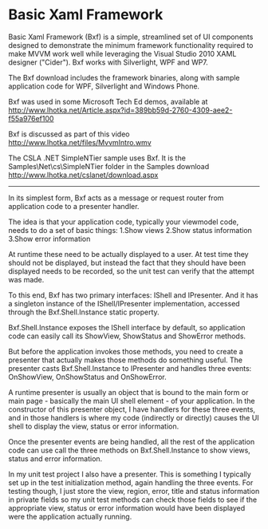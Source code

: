 Basic Xaml Framework
====================
Basic Xaml Framework (Bxf) is a simple, streamlined set of UI components designed to demonstrate the minimum framework functionality required to make MVVM work well while leveraging the Visual Studio 2010 XAML designer ("Cider"). Bxf works with Silverlight, WPF and WP7.

The Bxf download includes the framework binaries, along with sample application code for WPF, Silverlight and Windows Phone.

Bxf was used in some Microsoft Tech Ed demos, available at 
http://www.lhotka.net/Article.aspx?id=389bb59d-2760-4309-aee2-f55a976ef100

Bxf is discussed as part of this video
http://www.lhotka.net/files/MvvmIntro.wmv

The CSLA .NET SimpleNTier sample uses Bxf. It is the Samples\Net\cs\SimpleNTier folder in the Samples download
http://www.lhotka.net/cslanet/download.aspx

---

In its simplest form, Bxf acts as a message or request router from application code to a presenter handler.

 The idea is that your application code, typically your viewmodel code, needs to do a set of basic things:
1.Show views 
2.Show status information 
3.Show error information

 At runtime these need to be actually displayed to a user. At test time they should not be displayed, but instead the fact that they should have been displayed needs to be recorded, so the unit test can verify that the attempt was made.

 To this end, Bxf has two primary interfaces: IShell and IPresenter. And it has a singleton instance of the IShell/IPresenter implementation, accessed through the Bxf.Shell.Instance static property.

 Bxf.Shell.Instance exposes the IShell interface by default, so application code can easily call its ShowView, ShowStatus and ShowError methods.

 But before the application invokes those methods, you need to create a presenter that actually makes those methods do something useful. The presenter casts Bxf.Shell.Instance to IPresenter and handles three events: OnShowView, OnShowStatus and OnShowError.

 A runtime presenter is usually an object that is bound to the main form or main page - basically the main UI shell element - of your application. In the constructor of this presenter object, I have handlers for these three events, and in those handlers is where my code (indirectly or directly) causes the UI shell to display the view, status or error information.

 Once the presenter events are being handled, all the rest of the application code can use call the three methods on Bxf.Shell.Instance to show views, status and error information.

 In my unit test project I also have a presenter. This is something I typically set up in the test initialization method, again handling the three events. For testing though, I just store the view, region, error, title and status information in private fields so my unit test methods can check those fields to see if the appropriate view, status or error information would have been displayed were the application actually running.